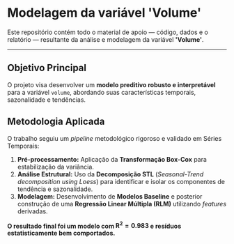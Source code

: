 # Modelagem da variável 'Volume'

Este repositório contém todo o material de apoio — código, dados e o relatório  — resultante da análise e modelagem da variável **'Volume'**.

---

## Objetivo Principal

O projeto visa desenvolver um **modelo preditivo robusto e interpretável** para a variável `volume`, abordando suas características temporais, sazonalidade e tendências.

## Metodologia Aplicada

O trabalho seguiu um *pipeline* metodológico rigoroso e validado em Séries Temporais:
1.  **Pré-processamento:** Aplicação da **Transformação Box-Cox** para estabilização da variância.
2.  **Análise Estrutural:** Uso da **Decomposição STL** (*Seasonal-Trend decomposition using Loess*) para identificar e isolar os componentes de tendência e sazonalidade.
3.  **Modelagem:** Desenvolvimento de **Modelos Baseline** e posterior construção de uma **Regressão Linear Múltipla (RLM)** utilizando *features* derivadas.

**O resultado final foi um modelo com $\mathbf{R^2 = 0.983}$ e resíduos estatisticamente bem comportados.**
